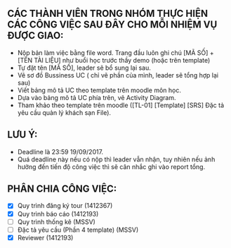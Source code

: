 ## CÁC THÀNH VIÊN TRONG NHÓM THỰC HIỆN CÁC CÔNG VIỆC SAU ĐÂY CHO MỖI NHIỆM VỤ ĐƯỢC GIAO:
- Nộp bản làm việc bằng file word. Trang đầu luôn ghi chú [MÃ SỐ] + [TÊN TÀI LIỆU] như buổi học trước thầy demo (hoặc trên template)
- Tự đặt tên [MÃ SỐ], leader sẽ bổ sung lại sau.
- Vẽ sơ đồ Bussiness UC ( chỉ vẽ phần của mình, leader sẽ tổng hợp lại sau)
- Viết bảng mô tả UC theo template trên moodle môn học.
- Dựa vào bảng mô tả UC phía trên, vẽ Activity Diagram.
- Tham khảo theo template trên moodle ([TL-01] [Template] [SRS] Đặc tả yêu cầu quản lý khách sạn File).

## LƯU Ý: 
- Deadline là 23:59 19/09/2017.
- Quá deadline này nếu có nộp thì leader vẫn nhận, tuy nhiên nếu ảnh hưởng đến tiến độ công việc thì sẽ cân nhắc ghi vào report tổng.

## PHÂN CHIA CÔNG VIỆC:
* [x] Quy trình đăng ký tour (1412367)
* [x] Quy trình báo cáo (1412193)
* [ ] Quy trình thống kê (MSSV)
* [ ] Đặc tả yêu cầu (Phần 4 template) (MSSV)
* [x] Reviewer (1412193)
